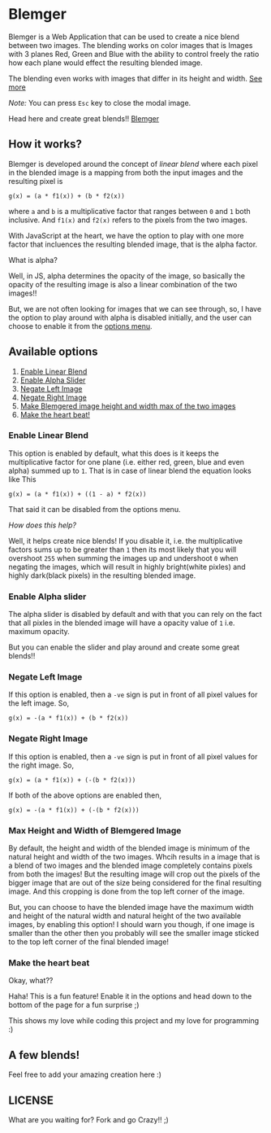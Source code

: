 # Blemger

Blemger is a Web Application that can be used to create a nice blend between two images. The blending works on color images that is Images
with 3 planes Red, Green and Blue with the ability to control freely
the ratio how each plane would effect the resulting blended image.

The blending even works with images that differ in its height and width. [See more](#max-height-and-width-of-blemgered-image)

_Note:_ You can press `Esc` key to close the modal image.

Head here and create great blends!! [Blemger](https://iarunava.github.io/Blemger/)

## How it works?

Blemger is developed around the concept of _linear blend_ where each pixel in the blended image is a mapping from both the input images and the resulting pixel is

    g(x) = (a * f1(x)) + (b * f2(x))

where `a` and `b` is a multiplicative factor that ranges between `0` and `1` both inclusive.
And `f1(x)` and `f2(x)` refers to the pixels from the two images.

With JavaScript at the heart, we have the option to play with one more factor that incluences the resulting blended image, that is the alpha factor.

What is alpha?

Well, in JS, alpha determines the opacity of the image, so basically the opacity of the resulting image is also a linear combination of the two images!!

But, we are not often looking for images that we can see through, so, I have the option to play around with alpha is disabled initially, and the user can choose to enable it from the [options menu](#available-options).

## Available options

1. [Enable Linear Blend](#enable-linear-blend)
2. [Enable Alpha Slider](#enable-alpha-slider)
3. [Negate Left Image](#negate-left-image)
4. [Negate Right Image](#negate-right-image)
5. [Make Blemgered image height and width max of the two images](#max-height-and-width-of-blemgered-image)
6. [Make the heart beat!](#Make-the-Heart-Beat)

### Enable Linear Blend

This option is enabled by default, what this does is it keeps the multiplicative factor for one plane (i.e. either red, green, blue and even alpha) summed up to `1`.
That is in case of linear blend the equation looks like This

    g(x) = (a * f1(x)) + ((1 - a) * f2(x))

That said it can be disabled from the options menu.

_How does this help?_

Well, it helps create nice blends!
If you disable it, i.e. the multiplicative factors sums up to be greater than `1` then its most likely that you will overshoot `255` when summing the images up and undershoot `0` when negating the images, which will result in highly bright(white pixles) and highly dark(black pixels) in the resulting blended image.

### Enable Alpha slider

The alpha slider is disabled by default and with that you can rely on the fact that all pixles in the blended image will have a opacity value of `1` i.e. maximum opacity.

But you can enable the slider and play around and create some great blends!!

### Negate Left Image

If this option is enabled, then a `-ve` sign is put in front of all pixel values for the left  image.
So,

    g(x) = -(a * f1(x)) + (b * f2(x))


### Negate Right Image

If this option is enabled, then a `-ve` sign is put in front of all pixel values for the right image.
So,

    g(x) = (a * f1(x)) + (-(b * f2(x)))

If both of the above options are enabled then,

    g(x) = -(a * f1(x)) + (-(b * f2(x)))

### Max Height and Width of Blemgered Image

By default, the height and width of the blended image is minimum of the natural height and width of the two images. Whcih results in a image that is a blend of two images and the blended image completely contains pixels from both the images! But the resulting image will crop out the pixels of the bigger image that are out of the size being considered for the final resulting image. And this cropping is done from the top left corner of the image.

But, you can choose to have the blended image have the maximum width and height of the natural width and natural height of the two available images, by enabling this option! I should warn you though, if one image is smaller than the other then you probably will see the smaller image sticked to the top left corner of the final blended image!

### Make the heart beat

Okay, what??

Haha! This is a fun feature! Enable it in the options and head down to the bottom of the page for a fun surprise ;)

This shows my love while coding this project and my love for programming :)

## A few blends!

Feel free to add your amazing creation here :)

## LICENSE

What are you waiting for? Fork and go Crazy!! ;)
